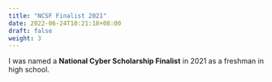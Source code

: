 ```yaml
---
title: "NCSF Finalist 2021"
date: 2022-06-24T10:21:18+08:00
draft: false
weight: 3
---
```


I was named a **National Cyber Scholarship Finalist** in 2021 as a freshman in high school.
